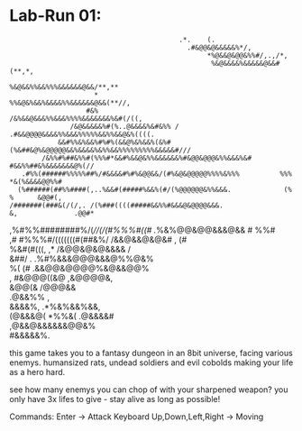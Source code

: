 # Lab-Run 01:

                                              .*.    (.                                             
                                                .#&@@&@&&&&&%*/,                                    
                                                     *%@&&@&@@&%%#/,.,/*,                           
                                                      %&@&&&&%&&&&&@&&#(**,*,                       
                                                      %&@&&%%&&%%%&&&&&&@&&/**,**                   
                         *                            %%&@&%&&%&&&&%%&&&&&&@&&(**//,                
                       #&%                           /&%&&@&&&%%&&&%%%%&&&&&&&%&#(/((,              
                   /&@&&&&&%#(%..@&&&&%&#&%% /      .#&&@@@@&&&&%%&&&%%%%%&&%%&&@&%((((.            
                &&#%%&%&&%#%#%(&&@%&%&&%(&%#(%&##&@%&@@@@@&&%&&&&%&%%&&%%%%%%%%%&&&&&#///           
            /&%%#%##&%%#(%%%#*&&#%&&@&%%&&&&&&%#&@@&@@@&%%&&&%&#     #&&%%##&%&&&&&&&@%(//          
       .#%%(######%%%%%##%/#&&&&#%#%&@@&&/(#%&@&@@@@@%%%%&%%%          %%%    *&(%&&&&@@%%#         
      (%######(##%%####(,..%&&#(#####%&&%(#/(%@@@@@@&%%&&&.             (%      %      &@@#(,       
    /#######(###&(/(/,. /(%###((((#####&&%%#&&&@&@@@@&&&.                &,              .@@#*      
  ,%#%%########%/(*//(/(#%%%#((#       .*%&%@@&@@&&&@&&                   #                 %%#     
 ,#       #%%%#/(((((((#(##&%/              /&&@&&@&@&#                   ,                   (#    
           %&#(#(((,        ,*              /&@@&@&@&&&&                                        /   
           &##/               .       .%#%&&&@@@&&&@%%@&%                                           
           %(                      (#  .&&@@&@@@@%&@&&@@%                                           
           ,                      #&@@@((&@      ,&@@@@&,                                           
                                      &@@(&        /@@@&&                                           
                                                    .@&&%%                              ,           
                                                      &&&&%,                 .*%&%&&%&&,            
                                                       (@&&&@(          *%%&(   .@&&&&#             
                                                         ,@&&@&&&&&&@@&%                            
                                                            #&&&&&%.                               


this game takes you to a fantasy dungeon in an 8bit universe, facing various enemys.
humansized rats, undead soldiers and evil cobolds making your life as a hero hard.

see how many enemys you can chop of with your sharpened weapon?
you only have 3x lifes to give - stay alive as long as possible!

Commands:
Enter                       ->  Attack
Keyboard Up,Down,Left,Right ->  Moving


      
